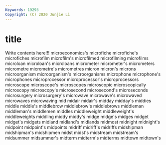 ```yaml
---
Keywords: 19293
Copyright: (C) 2020 Junjie Li
---
```


# title

Write contents here!!!
microeconomics's 
microfiche 
microfiche's 
microfiches 
microfilm 
microfilm's 
microfilmed 
microfilming
microfilms 
microloan 
microloan's 
microloans 
micrometer 
micrometer's 
micrometers 
micrometre 
micrometre's 
micrometres
micron 
micron's 
microns 
microorganism 
microorganism's 
microorganisms 
microphone 
microphone's 
microphones 
microprocessor
microprocessor's 
microprocessors 
microscope 
microscope's 
microscopes 
microscopic 
microscopically 
microscopy 
microscopy's 
microsecond
microsecond's 
microseconds 
microsurgery 
microsurgery's 
microwave 
microwave's 
microwaved 
microwaves 
microwaving 
mid
midair 
midair's 
midday 
midday's 
middies 
middle 
middle's 
middlebrow 
middlebrow's 
middlebrows
middleman 
middleman's 
middlemen 
middles 
middleweight 
middleweight's 
middleweights 
middling 
middy 
middy's
midge 
midge's 
midges 
midget 
midget's 
midgets 
midland 
midland's 
midlands 
midmost
midnight 
midnight's 
midpoint 
midpoint's 
midpoints 
midriff 
midriff's 
midriffs 
midshipman 
midshipman's
midshipmen 
midst 
midst's 
midstream 
midstream's 
midsummer 
midsummer's 
midterm 
midterm's 
midterms
midtown 
midtown's 
